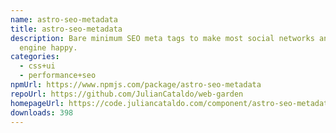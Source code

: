 ```yaml
---
name: astro-seo-metadata
title: astro-seo-metadata
description: Bare minimum SEO meta tags to make most social networks and Google
  engine happy.
categories:
  - css+ui
  - performance+seo
npmUrl: https://www.npmjs.com/package/astro-seo-metadata
repoUrl: https://github.com/JulianCataldo/web-garden
homepageUrl: https://code.juliancataldo.com/component/astro-seo-metadata
downloads: 398
---
```

